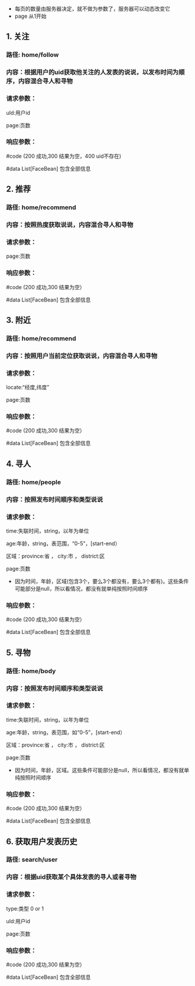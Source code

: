 * 每页的数量由服务器决定，就不做为参数了，服务器可以动态改变它
* page 从1开始

## 1. 关注
### 路径: home/follow
### 内容：根据用户的uid获取他关注的人发表的说说，以发布时间为顺序，内容混合寻人和寻物
### 请求参数：
uId:用户id

page:页数

### 响应参数：

#code (200 成功,300 结果为空，400 uid不存在)

#data List[FaceBean] 包含全部信息

## 2. 推荐
### 路径: home/recommend
### 内容：按照热度获取说说，内容混合寻人和寻物
### 请求参数：

page:页数

### 响应参数：

#code (200 成功,300 结果为空）

#data List[FaceBean] 包含全部信息

## 3. 附近
### 路径: home/recommend
### 内容：按照用户当前定位获取说说，内容混合寻人和寻物
### 请求参数：

locate:“经度,纬度”

page:页数

### 响应参数：

#code (200 成功,300 结果为空）

#data List[FaceBean] 包含全部信息

## 4. 寻人
### 路径: home/people
### 内容：按照发布时间顺序和类型说说
### 请求参数：

time:失联时间，string，以年为单位

age:年龄，string，表范围，“0-5”，[start-end）

区域：province:省 ， city:市 ， district:区

page:页数

* 因为时间，年龄，区域(包含3个，要么3个都没有，要么3个都有)。这些条件可能部分是null，所以看情况，都没有就单纯按照时间顺序

### 响应参数：

#code (200 成功,300 结果为空）

#data List[FaceBean] 包含全部信息

## 5. 寻物
### 路径: home/body
### 内容：按照发布时间顺序和类型说说
### 请求参数：


time:失联时间，string，以年为单位

age:年龄，string，表范围，如“0-5”，[start-end）

区域：province:省 ， city:市 ， district:区

page:页数

* 因为时间，年龄，区域。这些条件可能部分是null，所以看情况，都没有就单纯按照时间顺序

### 响应参数：

#code (200 成功,300 结果为空）

#data List[FaceBean] 包含全部信息


## 6. 获取用户发表历史
### 路径: search/user
### 内容：根据uid获取某个具体发表的寻人或者寻物
### 请求参数：

type:类型 0 or 1

uId:用户id

page:页数

### 响应参数：

#code (200 成功,300 结果为空）

#data List[FaceBean] 包含全部信息
